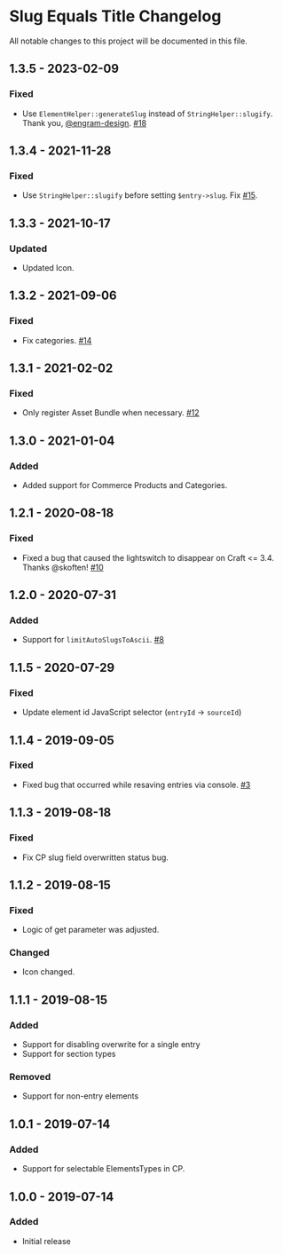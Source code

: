 # Slug Equals Title Changelog
All notable changes to this project will be documented in this file.

## 1.3.5 - 2023-02-09
### Fixed
- Use `ElementHelper::generateSlug` instead of `StringHelper::slugify`. Thank you, [@engram-design](https://github.com/engram-design). [#18](https://github.com/internetztube/craft-slug-equals-title/pull/18)

## 1.3.4 - 2021-11-28
### Fixed
- Use `StringHelper::slugify` before setting `$entry->slug`. Fix [#15](https://github.com/internetztube/craft-slug-equals-title/issues/15). 

## 1.3.3 - 2021-10-17
### Updated
- Updated Icon.

## 1.3.2 - 2021-09-06
### Fixed
- Fix categories. [#14](https://github.com/internetztube/craft-slug-equals-title/issues/14)

## 1.3.1 - 2021-02-02
### Fixed
- Only register Asset Bundle when necessary. [#12](https://github.com/internetztube/craft-slug-equals-title/issues/12)

## 1.3.0 - 2021-01-04
### Added
- Added support for Commerce Products and Categories.

## 1.2.1 - 2020-08-18
### Fixed
- Fixed a bug that caused the lightswitch to disappear on Craft <= 3.4. Thanks @skoften! [#10](https://github.com/internetztube/craft-slug-equals-title/issues/10)

## 1.2.0 - 2020-07-31
### Added
- Support for `limitAutoSlugsToAscii`. [#8](https://github.com/internetztube/craft-slug-equals-title/issues/8)

## 1.1.5 - 2020-07-29
### Fixed
- Update element id JavaScript selector (`entryId` -> `sourceId`)

## 1.1.4 - 2019-09-05
### Fixed
- Fixed bug that occurred while resaving entries via console. [#3](https://github.com/internetztube/craft-slug-equals-title/issues/3)

## 1.1.3 - 2019-08-18
### Fixed
- Fix CP slug field overwritten status bug.

## 1.1.2 - 2019-08-15
### Fixed
- Logic of get parameter was adjusted.

### Changed
- Icon changed.

## 1.1.1 - 2019-08-15
### Added
- Support for disabling overwrite for a single entry
- Support for section types

### Removed
- Support for non-entry elements

## 1.0.1 - 2019-07-14
### Added
- Support for selectable ElementsTypes in CP.

## 1.0.0 - 2019-07-14
### Added
- Initial release
